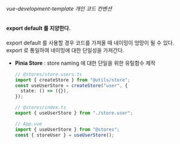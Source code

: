 ###### vue-development-template 개인 코드 컨벤션

#### export default 를 지양한다.

export default 를 사용할 경우 코드를 가져올 때 네이밍이 엉망이 될 수 있다.  
export 로 통일하여 네이밍에 대한 단일성을 가져간다.

- **Pinia Store** : store naming 에 대한 단일을 위한 유틸함수 제작

  ```typescript
  // @stores/store.users.ts
  import { createStore } from "@utils/store";
  const useUserStore = createStore("user", {
    state: () => ({}),
  });
  ```

  ```typescript
  // @stores/index.ts
  export { useUserStore } from "./store.user";
  ```

  ```typescript
  // App.vue
  import { useUserStore } from "@stores";
  const { storeUser } = useUserStore();
  ```
